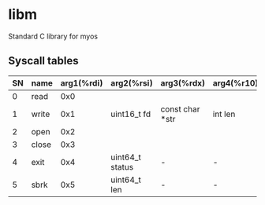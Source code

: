 # libm

Standard C library for myos

## Syscall tables

| SN  | name  | arg1(%rdi) | arg2(%rsi)      | arg3(%rdx)       | arg4(%r10) | arg5(%r8) | arg6(%r9) | ret(%rax) |
| --- | ----- | ---------- | --------------- | ---------------- | ---------- | --------- | --------- | --------- |
| 0   | read  | 0x0        |                 |                  |            |           |           |           |
| 1   | write | 0x1        | uint16_t fd     | const char \*str | int len    | -         | -         | int64_t   |
| 2   | open  | 0x2        |                 |                  |            |           |           |           |
| 3   | close | 0x3        |                 |                  |            |           |           |           |
| 4   | exit  | 0x4        | uint64_t status | -                | -          | -         | -         | void      |
| 5   | sbrk  | 0x5        | uint64_t len    | -                | -          | -         | -         | void\*    |
